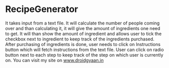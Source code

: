 RecipeGenerator
===========
It takes input from a text file. It will calculate the number of people coming over and than calculating it, it will give the amount of ingredients one need to get. It will than show the amount of ingredient and allows user to tick the checkbox next to ingredient to keep track of the ingredients purchased. After purchasing of ingredients is done, user needs to click on Instructions button which will fetch instructions from the text file. User can click on radio button next to each step to keep track of the step on which user is currently on.
You can visit my site on www.droidgyaan.in
